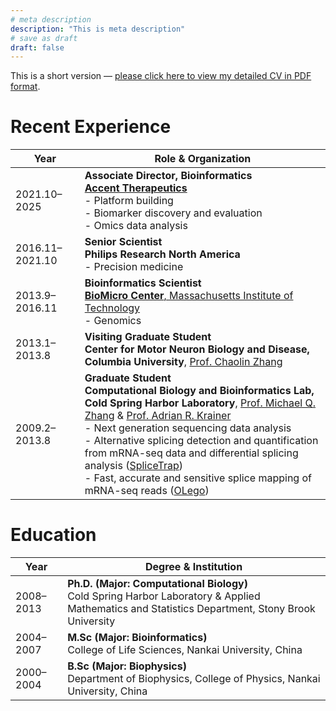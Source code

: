 ```yaml
---
# meta description
description: "This is meta description"
# save as draft
draft: false
---
```


This is a short version — [please click here to view my detailed CV in PDF format](/pdf/Resume_JieWu.pdf).


# Recent Experience

| Year             | Role & Organization                                                                 |
|------------------|--------------------------------------------------------------------------------------|
| 2021.10–2025  | **Associate Director, Bioinformatics**  <br> [**Accent Therapeutics**](https://accenttx.com)  <br> - Platform building  <br> - Biomarker discovery and evaluation  <br> - Omics data analysis |
| 2016.11–2021.10  | **Senior Scientist**  <br> **Philips Research North America**  <br> - Precision medicine |
| 2013.9–2016.11   | **Bioinformatics Scientist**  <br> [**BioMicro Center**, Massachusetts Institute of Technology](https://bmcwiki.mit.edu/index.php/BioMicroCenter)  <br> - Genomics |
| 2013.1–2013.8    | **Visiting Graduate Student**  <br> **Center for Motor Neuron Biology and Disease, Columbia University**, [Prof. Chaolin Zhang](http://zhanglab.c2b2.columbia.edu/index.php/Main_Page) |
| 2009.2–2013.8    | **Graduate Student**  <br> **Computational Biology and Bioinformatics Lab, Cold Spring Harbor Laboratory**, [Prof. Michael Q. Zhang](https://labs.utdallas.edu/zhanglab/) & [Prof. Adrian R. Krainer](https://www.krainerlab.cshl.edu/home)  <br> - Next generation sequencing data analysis  <br> - Alternative splicing detection and quantification from mRNA-seq data and differential splicing analysis ([SpliceTrap](http://bioinformatics.oxfordjournals.org/content/27/21/3010.long))  <br> - Fast, accurate and sensitive splice mapping of mRNA-seq reads ([OLego](http://zhanglab.c2b2.columbia.edu/index.php/OLego)) |


# Education

| Year        | Degree & Institution                                                                 |
|-------------|----------------------------------------------------------------------------------------|
| 2008–2013   | **Ph.D. (Major: Computational Biology)**  <br> Cold Spring Harbor Laboratory & Applied Mathematics and Statistics Department, Stony Brook University |
| 2004–2007   | **M.Sc (Major: Bioinformatics)**  <br> College of Life Sciences, Nankai University, China |
| 2000–2004   | **B.Sc (Major: Biophysics)**  <br> Department of Biophysics, College of Physics, Nankai University, China |

